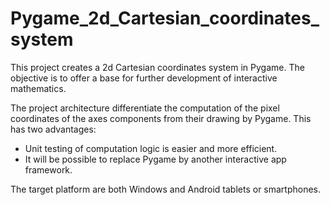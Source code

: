 # Pygame_2d_Cartesian_coordinates_system
This project creates a 2d Cartesian coordinates system in Pygame. The objective is to offer a base for further development of interactive mathematics.

The project architecture differentiate the computation of the pixel coordinates of the axes components from their drawing by Pygame. This has two advantages:

- Unit testing of computation logic is easier and more efficient.  
- It will be possible to replace Pygame by another interactive app framework.

The target platform are both Windows and Android tablets or smartphones.
